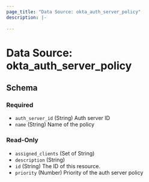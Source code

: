 ```yaml
---
page_title: "Data Source: okta_auth_server_policy"
description: |-
  
---
```


# Data Source: okta_auth_server_policy





<!-- schema generated by tfplugindocs -->
## Schema

### Required

- `auth_server_id` (String) Auth server ID
- `name` (String) Name of the policy

### Read-Only

- `assigned_clients` (Set of String)
- `description` (String)
- `id` (String) The ID of this resource.
- `priority` (Number) Priority of the auth server policy


